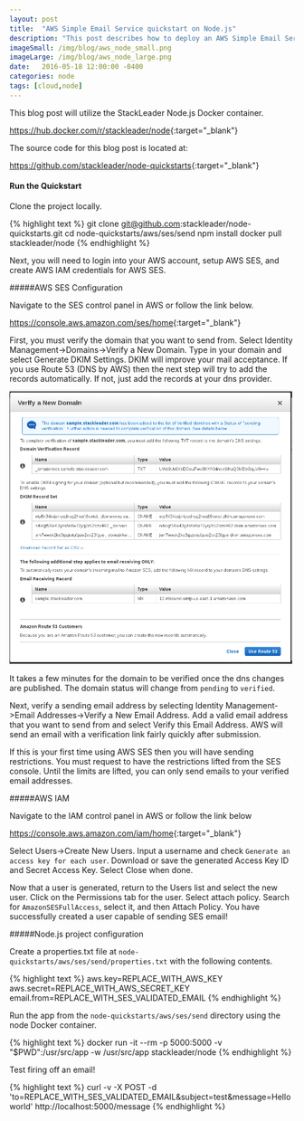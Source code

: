 ```yaml
---
layout: post
title:  "AWS Simple Email Service quickstart on Node.js"
description: "This post describes how to deploy an AWS Simple Email Service quickstart on Node.js."
imageSmall: /img/blog/aws_node_small.png
imageLarge: /img/blog/aws_node_large.png
date:   2016-05-18 12:00:00 -0400
categories: node
tags: [cloud,node]
---
```


This blog post will utilize the StackLeader Node.js Docker container.

<https://hub.docker.com/r/stackleader/node>{:target="_blank"}

The source code for this blog post is located at:

<https://github.com/stackleader/node-quickstarts>{:target="_blank"}

#### Run the Quickstart

Clone the project locally.

{% highlight text %}
 git clone git@github.com:stackleader/node-quickstarts.git
 cd node-quickstarts/aws/ses/send
 npm install
 docker pull stackleader/node
{% endhighlight %}

Next, you will need to login into your AWS account, setup AWS SES, and create AWS IAM credentials for AWS SES. 

#####AWS SES Configuration

Navigate to the SES control panel in AWS or follow the link below.

<https://console.aws.amazon.com/ses/home>{:target="_blank"}

First, you must verify the domain that you want to send from.  Select Identity Management->Domains->Verify a New Domain.
Type in your domain and select Generate DKIM Settings.  DKIM will improve your mail acceptance. If you use Route 53
(DNS by AWS) then the next step will try to add the records automatically.  If not, just add the records at your dns provider.

![Adding aws ses domain](/img/blog/add_domain_ses_small.png)

It takes a few minutes for the domain to be verified once the dns changes are published.  The domain status will change
from `pending` to `verified`.

Next, verify a sending email address by selecting Identity Management->Email Addresses->Verify a New Email Address.  Add 
a valid email address that you want to send from and select Verify this Email Address.  AWS will send an email with a verification link
fairly quickly after submission.

If this is your first time using AWS SES then you will have sending restrictions.  You must request to have the restrictions
lifted from the SES console.  Until the limits are lifted, you can only send emails to your verified email addresses.

#####AWS IAM

Navigate to the IAM control panel in AWS or follow the link below

<https://console.aws.amazon.com/iam/home>{:target="_blank"}

Select Users->Create New Users.  Input a username and check `Generate an access key for each user`.  Download or save the 
generated Access Key ID and Secret Access Key. Select Close when done.

Now that a user is generated, return to the Users list and select the new user.  Click on the Permissions tab for the user. 
Select attach policy.  Search for `AmazonSESFullAccess`, select it, and then Attach Policy.  You have successfully created 
a user capable of sending SES email!

#####Node.js project configuration

Create a properties.txt file at `node-quickstarts/aws/ses/send/properties.txt` with the following contents.

{% highlight text %}
aws.key=REPLACE_WITH_AWS_KEY
aws.secret=REPLACE_WITH_AWS_SECRET_KEY
email.from=REPLACE_WITH_SES_VALIDATED_EMAIL
{% endhighlight %}

Run the app from the `node-quickstarts/aws/ses/send` directory using the node Docker container.

{% highlight text %}
docker run -it --rm -p 5000:5000 -v "$PWD":/usr/src/app -w /usr/src/app stackleader/node
{% endhighlight %}

Test firing off an email!

{% highlight text %}
curl -v -X POST -d 'to=REPLACE_WITH_SES_VALIDATED_EMAIL&subject=test&message=Hello world' http://localhost:5000/message
{% endhighlight %}